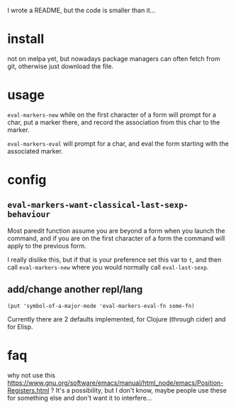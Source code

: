 I wrote a README, but the code is smaller than it...

# install
not on melpa yet, but nowadays package managers can often fetch from git, otherwise just download the file.

# usage

`eval-markers-new` while on the first character of a form will prompt for a char, put a marker there, and record the association from this char to the marker.

`eval-markers-eval` will prompt for a char, and eval the form starting with the associated marker.

# config

## `eval-markers-want-classical-last-sexp-behaviour`

Most paredit function assume you are beyond a form when you launch the command, and if you are on the first character of a form the command will apply to the previous form.

I really dislike this, but if that is your preference set this var to `t`, and then call `eval-markers-new` where you would normally call `eval-last-sexp`.

## add/change another repl/lang
`(put 'symbol-of-a-major-mode 'eval-markers-eval-fn some-fn)`

Currently there are 2 defaults implemented, for Clojure (through cider) and for Elisp.

# faq
why not use this https://www.gnu.org/software/emacs/manual/html_node/emacs/Position-Registers.html ? It's a possibility, but I don't know, maybe people use these for something else and don't want it to interfere...
